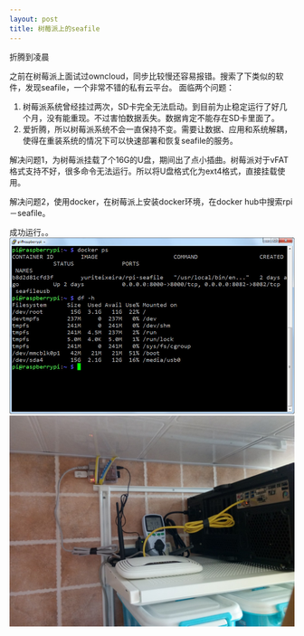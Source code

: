 ```yaml
---
layout: post
title: 树莓派上的seafile
---
```



<div class="message">
  折腾到凌晨
</div>

之前在树莓派上面试过owncloud，同步比较慢还容易报错。搜索了下类似的软件，发现seafile，一个非常不错的私有云平台。
面临两个问题：
1. 树莓派系统曾经挂过两次，SD卡完全无法启动。到目前为止稳定运行了好几个月，没有能重现。不过害怕数据丢失。数据肯定不能存在SD卡里面了。
2. 爱折腾，所以树莓派系统不会一直保持不变。需要让数据、应用和系统解耦，使得在重装系统的情况下可以快速部署和恢复seafile的服务。

解决问题1，为树莓派挂载了个16G的U盘，期间出了点小插曲。树莓派对于vFAT格式支持不好，很多命令无法运行。所以将U盘格式化为ext4格式，直接挂载使用。

解决问题2，使用docker，在树莓派上安装docker环境，在docker hub中搜索rpi－seafile。 

成功运行。。
![Raspi](images/raspi_seafile_usb.jpg)  
![real](images/respi_real.jpg)
